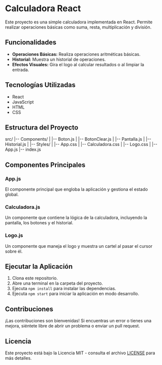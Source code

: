 
# Calculadora React

Este proyecto es una simple calculadora implementada en React. Permite realizar operaciones básicas como suma, resta, multiplicación y división.

## Funcionalidades

- **Operaciones Básicas:** Realiza operaciones aritméticas básicas.
- **Historial:** Muestra un historial de operaciones.
- **Efectos Visuales:** Gira el logo al calcular resultados o al limpiar la entrada.

## Tecnologías Utilizadas

- React
- JavaScript
- HTML
- CSS

## Estructura del Proyecto


src/
|-- Components/
|   |-- Boton.js
|   |-- BotonClear.js
|   |-- Pantalla.js
|   |-- Historial.js
|
|-- Styles/
|   |-- App.css
|   |-- Calculadora.css
|   |-- Logo.css
|
|-- App.js
|-- index.js


## Componentes Principales

### App.js

El componente principal que engloba la aplicación y gestiona el estado global.

### Calculadora.js

Un componente que contiene la lógica de la calculadora, incluyendo la pantalla, los botones y el historial.

### Logo.js

Un componente que maneja el logo y muestra un cartel al pasar el cursor sobre él.

## Ejecutar la Aplicación

1. Clona este repositorio.
2. Abre una terminal en la carpeta del proyecto.
3. Ejecuta `npm install` para instalar las dependencias.
4. Ejecuta `npm start` para iniciar la aplicación en modo desarrollo.

## Contribuciones

¡Las contribuciones son bienvenidas! Si encuentras un error o tienes una mejora, siéntete libre de abrir un problema o enviar un pull request.

## Licencia

Este proyecto está bajo la Licencia MIT - consulta el archivo [LICENSE](LICENSE) para más detalles.
```
